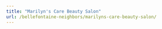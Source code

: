 ```yaml
---
title: "Marilyn's Care Beauty Salon"
url: /bellefontaine-neighbors/marilyns-care-beauty-salon/
---
```

